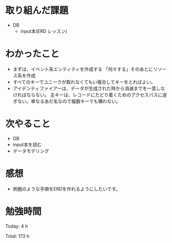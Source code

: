 # 取り組んだ課題

* DB
  * input本(ERD レッスン) 

# わかったこと
* まずは、イベント系エンティティを作成する 「何々する」そのあとにリソース系を作成
* すべてのキーでユニークが取れなくてもい複合してキーをとればよい。
* アイデンティファイアーは、データが生成された時から消滅までを一意しなければならない。
主キーは、レコードにたどり着くためのアクセスパスに過ぎない。単なるあだ名なので複数キーでも構わない。

# 次やること

* DB
 * input本を読む
 * データモデリング

# 感想

* 例題のような手順をERDを作れるようにしたいです。

# 勉強時間

Today: 4 h

Total: 173 h
